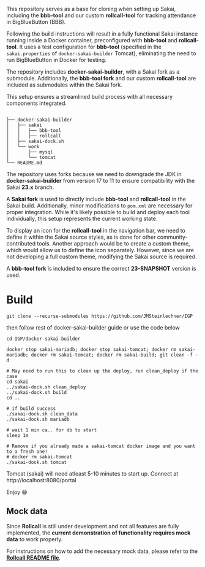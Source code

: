 
This repository serves as a base for cloning when setting up Sakai, including the **bbb-tool** and our custom **rollcall-tool** for tracking attendance in BigBlueButton (BBB).

Following the build instructions will result in a fully functional Sakai instance running inside a Docker container, preconfigured with **bbb-tool** and **rollcall-tool**. It uses a test configuration for **bbb-tool** (specified in the `sakai.properties` of `docker-sakai-builder` Tomcat), eliminating the need to run BigBlueButton in Docker for testing.

The repository includes **docker-sakai-builder**, with a Sakai fork as a submodule. Additionally, the **bbb-tool fork** and our custom **rollcall-tool** are included as submodules within the Sakai fork.

This setup ensures a streamlined build process with all necessary components integrated.

```

├── docker-sakai-builder
│   ├── sakai
│   │   ├── bbb-tool
│   │   ├── rollcall
│   ├── sakai-dock.sh
│   └── work
│       ├── mysql
│       └── tomcat
└── README.md
```

The repository uses forks because we need to downgrade the JDK in **docker-sakai-builder** from version 17 to 11 to ensure compatibility with the Sakai **23.x** branch.

A **Sakai fork** is used to directly include **bbb-tool** and **rollcall-tool** in the Sakai build. Additionally, minor modifications to `pom.xml` are necessary for proper integration. While it's likely possible to build and deploy each tool individually, this setup represents the current working state.

To display an icon for the **rollcall-tool** in the navigation bar, we need to define it within the Sakai source styles, as is done for other community-contributed tools. Another approach would be to create a custom theme, which would allow us to define the icon separately. However, since we are not developing a full custom theme, modifying the Sakai source is required.

A **bbb-tool fork** is included to ensure the correct **23-SNAPSHOT** version is used.

# Build

```
git clone --recurse-submodules https://github.com/JMSteinlechner/IGP
```

then follow rest of docker-sakai-builder guide or use the code below

```
cd IGP/docker-sakai-builder

docker stop sakai-mariadb; docker stop sakai-tomcat; docker rm sakai-mariadb; docker rm sakai-tomcat; docker rm sakai-build; git clean -f -d

# May need to run this to clean up the deploy, run clean_deploy if the case
cd sakai
../sakai-dock.sh clean_deploy
../sakai-dock.sh build
cd ..

# if build success
./sakai-dock.sh clean_data
./sakai-dock.sh mariadb

# wait 1 min ca.. for db to start
sleep 1m

# Remove if you already made a sakai-tomcat docker image and you want to a fresh one!
# docker rm sakai-tomcat
./sakai-dock.sh tomcat
```


Tomcat (sakai) will need atleast 5-10 minutes to start up.
Connect at http://localhost:8080/portal

Enjoy 😄

## Mock data
Since **Rollcall** is still under development and not all features are fully implemented, the **current demonstration of functionality requires mock data** to work properly.  

For instructions on how to add the necessary mock data, please refer to the [**Rollcall README file**](https://github.com/JMSteinlechner/rollcall).  

